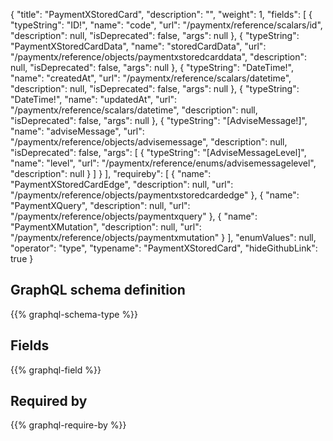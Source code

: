{
  "title": "PaymentXStoredCard",
  "description": "",
  "weight": 1,
  "fields": [
    {
      "typeString": "ID!",
      "name": "code",
      "url": "/paymentx/reference/scalars/id",
      "description": null,
      "isDeprecated": false,
      "args": null
    },
    {
      "typeString": "PaymentXStoredCardData",
      "name": "storedCardData",
      "url": "/paymentx/reference/objects/paymentxstoredcarddata",
      "description": null,
      "isDeprecated": false,
      "args": null
    },
    {
      "typeString": "DateTime!",
      "name": "createdAt",
      "url": "/paymentx/reference/scalars/datetime",
      "description": null,
      "isDeprecated": false,
      "args": null
    },
    {
      "typeString": "DateTime!",
      "name": "updatedAt",
      "url": "/paymentx/reference/scalars/datetime",
      "description": null,
      "isDeprecated": false,
      "args": null
    },
    {
      "typeString": "[AdviseMessage!]",
      "name": "adviseMessage",
      "url": "/paymentx/reference/objects/advisemessage",
      "description": null,
      "isDeprecated": false,
      "args": [
        {
          "typeString": "[AdviseMessageLevel]",
          "name": "level",
          "url": "/paymentx/reference/enums/advisemessagelevel",
          "description": null
        }
      ]
    }
  ],
  "requireby": [
    {
      "name": "PaymentXStoredCardEdge",
      "description": null,
      "url": "/paymentx/reference/objects/paymentxstoredcardedge"
    },
    {
      "name": "PaymentXQuery",
      "description": null,
      "url": "/paymentx/reference/objects/paymentxquery"
    },
    {
      "name": "PaymentXMutation",
      "description": null,
      "url": "/paymentx/reference/objects/paymentxmutation"
    }
  ],
  "enumValues": null,
  "operator": "type",
  "typename": "PaymentXStoredCard",
  "hideGithubLink": true
}
## GraphQL schema definition

{{% graphql-schema-type %}}

## Fields

{{% graphql-field %}}

## Required by

{{% graphql-require-by %}}

